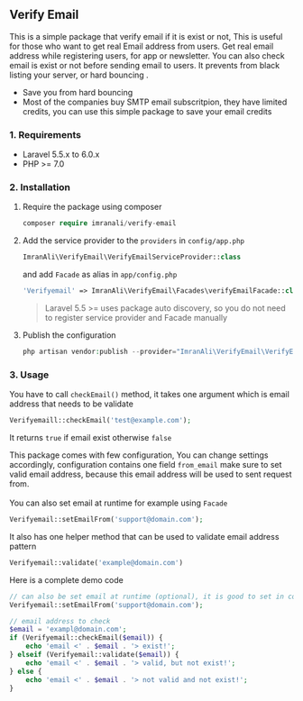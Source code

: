 ## Verify Email

This is a simple package that verify email if it is exist or not, This is useful for those who want to get real Email address from users. Get real email address while registering users, for app or newsletter. You can also check email is exist or not before sending email to users. It prevents from black listing your server, or hard bouncing .

* Save you from hard bouncing
* Most of the companies buy SMTP email subscritpion, they have limited credits, you can use this simple package to save your email credits

### 1. Requirements
* Laravel 5.5.x to 6.0.x
* PHP >= 7.0

### 2. Installation
1. Require the package using composer 
    ~~~php
    composer require imranali/verify-email
    ~~~
2. Add the service provider to the <code>providers</code> in <code>config/app.php</code>

    ~~~php
    ImranAli\VerifyEmail\VerifyEmailServiceProvider::class
    ~~~
    and  add <code>Facade</code> as alias in <code>app/config.php</code>
    ~~~php
    'Verifyemail' => ImranAli\VerifyEmail\Facades\verifyEmailFacade::class,
    ~~~
    > Laravel 5.5 >= uses package auto discovery, so you do not need to register service provider and Facade manually
3. Publish the configuration
    ~~~php
    php artisan vendor:publish --provider="ImranAli\VerifyEmail\VerifyEmailServiceProvider"
    ~~~
### 3. Usage
You have to call <code>checkEmail()</code> method, it takes one argument which is email address that needs to be validate
~~~php
Verifyemaill::checkEmail('test@example.com');
~~~
It returns <code>true</code> if email exist otherwise <code>false</code>

This package comes with few configuration, You can change settings accordingly, configuration contains one field <code>from_email</code> make sure to set valid email address, because this email address will be used to sent request from.
<br><br>
You can also set email at runtime for example using <code>Facade</code> 
~~~php
Verifyemail::setEmailFrom('support@domain.com');
~~~

It also has one helper method that can be used to validate email address pattern
~~~php
Verifyemail::validate('example@domain.com')
~~~

Here is a complete demo code
~~~php
// can also be set email at runtime (optional), it is good to set in config file
Verifyemail::setEmailFrom('support@domain.com');

// email address to check
$email = 'exampl@domain.com';
if (Verifyemail::checkEmail($email)) {
    echo 'email <' . $email . '> exist!';
} elseif (Verifyemail::validate($email)) {
    echo 'email <' . $email . '> valid, but not exist!';
} else {
    echo 'email <' . $email . '> not valid and not exist!';
}
~~~